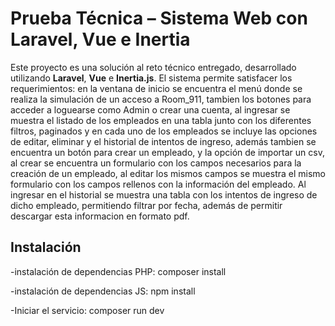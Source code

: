 # Prueba Técnica – Sistema Web con Laravel, Vue e Inertia

Este proyecto es una solución al reto técnico entregado, desarrollado utilizando **Laravel**, **Vue** e **Inertia.js**. El sistema permite satisfacer los requerimientos: en la ventana de inicio se encuentra el menú donde se realiza la simulación de un acceso a Room_911, tambien los botones para acceder a loguearse como Admin o crear una cuenta, al ingresar se muestra el listado de los empleados en una tabla junto con los diferentes filtros, paginados y en cada uno de los empleados se incluye las opciones de editar, eliminar y el historial de intentos de ingreso, además tambien se encuentra un botón para crear un empleado, y la opción de importar un csv, al crear se encuentra un formulario con los campos necesarios para la creación de un empleado, al editar los mismos campos se muestra el mismo formulario con los campos rellenos con la información del empleado.
Al ingresar en el historial se muestra una tabla con los intentos de ingreso de dicho empleado, permitiendo filtrar por fecha, además de permitir descargar esta informacion en formato pdf.


## Instalación

-instalación de dependencias PHP: composer install

-instalación de dependencias JS: npm install

-Iniciar el servicio: composer run dev
